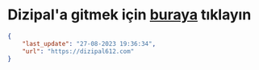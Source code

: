 # Dizipal'a gitmek için [buraya](https://dizipal612.com) tıklayın
    
```json
{
    "last_update": "27-08-2023 19:36:34",
    "url": "https://dizipal612.com"
}
```